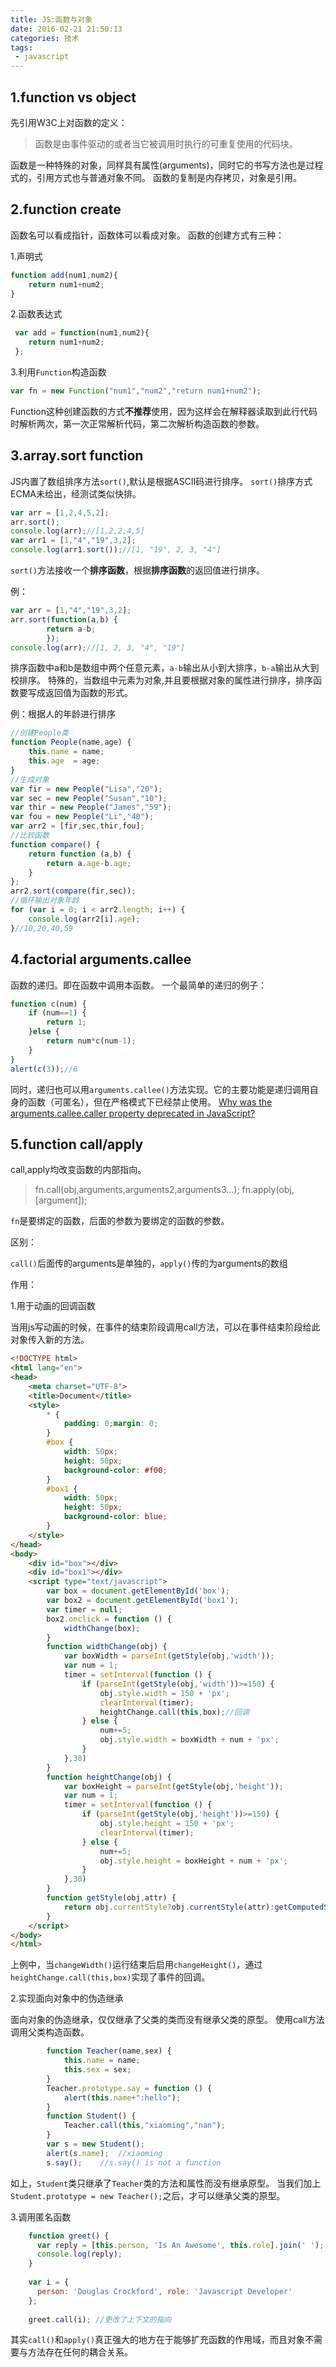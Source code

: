 ```yaml
---
title: JS:函数与对象
date: 2016-02-21 21:50:13
categories: 技术
tags: 
 - javascript
---
```


## 1.function vs object

先引用W3C上对函数的定义：

> 函数是由事件驱动的或者当它被调用时执行的可重复使用的代码块。

函数是一种特殊的对象，同样具有属性(arguments)，同时它的书写方法也是过程式的，引用方式也与普通对象不同。
函数的复制是内存拷贝，对象是引用。

## 2.function create

函数名可以看成指针，函数体可以看成对象。
函数的创建方式有三种：

1.声明式
```js
function add(num1,num2){
    return num1+num2;
}
```

2.函数表达式

```js
 var add = function(num1,num2){
    return num1+num2;
 };
```
 
3.利用`Function`构造函数
```javascript {numberLines: true}
var fn = new Function("num1","num2","return num1+num2"); 
```
Function这种创建函数的方式**不推荐**使用，因为这样会在解释器读取到此行代码时解析两次，第一次正常解析代码，第二次解析构造函数的参数。

## 3.array.sort function

JS内置了数组排序方法`sort()`,默认是根据ASCII码进行排序。
`sort()`排序方式ECMA未给出，经测试类似快排。

```js
var arr = [1,2,4,5,2];
arr.sort();
console.log(arr);//[1,2,2,4,5]
var arr1 = [1,"4","19",3,2];
console.log(arr1.sort());//[1, "19", 2, 3, "4"]
```
`sort()`方法接收一个**排序函数**，根据**排序函数**的返回值进行排序。

例：
```js
var arr = [1,"4","19",3,2];
arr.sort(function(a,b) {
        return a-b;
        });
console.log(arr);//[1, 2, 3, "4", "19"]
```
排序函数中a和b是数组中两个任意元素，`a-b`输出从小到大排序，`b-a`输出从大到校排序。
特殊的，当数组中元素为对象,并且要根据对象的属性进行排序，排序函数要写成返回值为函数的形式。

例：根据人的年龄进行排序

```js
//创建People类
function People(name,age) {
	this.name = name;
	this.age  = age;
}
//生成对象
var fir = new People("Lisa","20");
var sec = new People("Susan","10");
var thir = new People("James","59");
var fou = new People("Li","40");
var arr2 = [fir,sec,thir,fou];
//比较函数
function compare() {
	return function (a,b) {
		return a.age-b.age;
	}
};
arr2.sort(compare(fir,sec));
//循环输出对象年龄
for (var i = 0; i < arr2.length; i++) {
	console.log(arr2[i].age);
}//10,20,40,59
```

## 4.factorial  arguments.callee 

函数的递归。即在函数中调用本函数。
一个最简单的递归的例子：

```js
function c(num) {
	if (num==1) {
		return 1;
	}else {
		return num*c(num-1);
	}
}
alert(c(3));//6
```

同时，递归也可以用`arguments.callee()`方法实现。它的主要功能是递归调用自身的函数（可匿名），但在严格模式下已经禁止使用。
[Why was the arguments.callee.caller property deprecated in JavaScript?](http://stackoverflow.com/questions/103598/why-was-the-arguments-callee-caller-property-deprecated-in-javascript/235760#235760)

## 5.function call/apply

call,apply均改变函数的内部指向。
> fn.call(obj,arguments,arguments2,arguments3...);
> fn.apply(obj,[argument]);

`fn`是要绑定的函数，后面的参数为要绑定的函数的参数。

区别：

`call()`后面传的arguments是单独的，`apply()`传的为arguments的数组

作用：

 1.用于动画的回调函数

当用js写动画的时候，在事件的结束阶段调用call方法，可以在事件结束阶段给此对象传入新的方法。

```html
<!DOCTYPE html>
<html lang="en">
<head>
	<meta charset="UTF-8">
	<title>Document</title>
	<style>
		* {
			padding: 0;margin: 0;
		}
		#box {
			width: 50px;
			height: 50px;
			background-color: #f00;
		}
		#box1 {
			width: 50px;
			height: 50px;
			background-color: blue;
		}
	</style>
</head>
<body>
	<div id="box"></div>
	<div id="box1"></div>
	<script type="text/javascript">
		var box = document.getElementById('box');
		var box2 = document.getElementById('box1');
		var timer = null;
		box2.onclick = function () {
			widthChange(box);
		}
		function widthChange(obj) {
			var boxWidth = parseInt(getStyle(obj,'width'));
			var num = 1;
			timer = setInterval(function () {
				if (parseInt(getStyle(obj,'width'))>=150) {
					obj.style.width = 150 + 'px';
					clearInterval(timer);
					heightChange.call(this,box);//回调
				} else {
					num+=5;
					obj.style.width = boxWidth + num + 'px';
				}
			},30)
		}
		function heightChange(obj) {
			var boxHeight = parseInt(getStyle(obj,'height'));
			var num = 1;
			timer = setInterval(function () {
				if (parseInt(getStyle(obj,'height'))>=150) {
					obj.style.height = 150 + 'px';
					clearInterval(timer);
				} else {
					num+=5;
					obj.style.height = boxHeight + num + 'px';
				}
			},30)
		}
		function getStyle(obj,attr) {
			return obj.currentStyle?obj.currentStyle(attr):getComputedStyle(obj)[attr];
		}
	</script>	
</body>
</html>
```

上例中，当`changeWidth()`运行结束后启用`changeHeight()`，通过`	heightChange.call(this,box)`实现了事件的回调。

 2.实现面向对象中的伪造继承
 
 面向对象的伪造继承，仅仅继承了父类的类而没有继承父类的原型。
 使用call方法调用父类构造函数。
```js
        function Teacher(name,sex) {
			this.name = name;
			this.sex = sex;
		}
		Teacher.prototype.say = function () {
			alert(this.name+":hello");
		}
		function Student() {
			Teacher.call(this,"xiaoming","nan");
		}
		var s = new Student();
		alert(s.name);  //xiaoming
		s.say();    //s.say() is not a function
```
如上，`Student`类只继承了`Teacher`类的方法和属性而没有继承原型。
当我们加上`Student.prototype = new Teacher();`之后，才可以继承父类的原型。

3.调用匿名函数

```js
    function greet() {
      var reply = [this.person, 'Is An Awesome', this.role].join(' ');
      console.log(reply);
    }
    
    var i = {
      person: 'Douglas Crockford', role: 'Javascript Developer'
    };
    
    greet.call(i); //更改了上下文的指向
```

其实`call()`和`apply()`真正强大的地方在于能够扩充函数的作用域，而且对象不需要与方法存在任何的耦合关系。